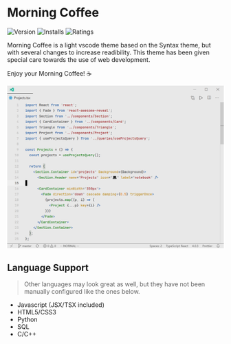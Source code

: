 # Morning Coffee

![Version](https://vsmarketplacebadge.apphb.com/version-short/nicholasprieto.morningcoffee.svg?style=for-the-badge&colorA=FBBD30&colorB=F2AA08 "Version")  ![Installs](https://vsmarketplacebadge.apphb.com/installs/nicholasprieto.morningcoffee.svg?style=for-the-badge&colorA=5DDB61&colorB=4BC74F&label=DOWNLOADS "Installs")  ![Ratings](https://vsmarketplacebadge.apphb.com/rating/nicholasprieto.morningcoffee.svg?colorA=655BE1&colorB=4F44D6&style=for-the-badge "Ratings")

Morning Coffee is a light vscode theme based on the Syntax theme, but with several changes to increase readibility. This theme has been given special care towards the use of web development.

Enjoy your Morning Coffee! ☕ 

![](screenshot.png)

## Language Support
> Other languages may look great as well, but they have not been manually configured like the ones below.
- Javascript (JSX/TSX included)
- HTML5/CSS3
- Python
- SQL
- C/C++